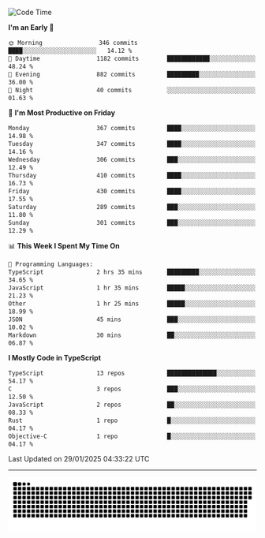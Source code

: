 <!--
<picture>
  <source
    srcset="https://github-readme-stats.vercel.app/api?username=kevinxft&show_icons=true&theme=dark"
    media="(prefers-color-scheme: dark)"
  />
  <source
    srcset="https://github-readme-stats.vercel.app/api?username=kevinxft&show_icons=true"
    media="(prefers-color-scheme: light), (prefers-color-scheme: no-preference)"
  />
  <img src="https://github-readme-stats.vercel.app/api?username=kevinxft&show_icons=true" />
</picture>
-->

<!--START_SECTION:waka-->
![Code Time](http://img.shields.io/badge/Code%20Time-3%2C056%20hrs%2036%20mins-blue)

**I'm an Early 🐤** 

```text
🌞 Morning                346 commits         ████░░░░░░░░░░░░░░░░░░░░░   14.12 % 
🌆 Daytime                1182 commits        ████████████░░░░░░░░░░░░░   48.24 % 
🌃 Evening                882 commits         █████████░░░░░░░░░░░░░░░░   36.00 % 
🌙 Night                  40 commits          ░░░░░░░░░░░░░░░░░░░░░░░░░   01.63 % 
```
📅 **I'm Most Productive on Friday** 

```text
Monday                   367 commits         ████░░░░░░░░░░░░░░░░░░░░░   14.98 % 
Tuesday                  347 commits         ████░░░░░░░░░░░░░░░░░░░░░   14.16 % 
Wednesday                306 commits         ███░░░░░░░░░░░░░░░░░░░░░░   12.49 % 
Thursday                 410 commits         ████░░░░░░░░░░░░░░░░░░░░░   16.73 % 
Friday                   430 commits         ████░░░░░░░░░░░░░░░░░░░░░   17.55 % 
Saturday                 289 commits         ███░░░░░░░░░░░░░░░░░░░░░░   11.80 % 
Sunday                   301 commits         ███░░░░░░░░░░░░░░░░░░░░░░   12.29 % 
```


📊 **This Week I Spent My Time On** 

```text
💬 Programming Languages: 
TypeScript               2 hrs 35 mins       █████████░░░░░░░░░░░░░░░░   34.65 % 
JavaScript               1 hr 35 mins        █████░░░░░░░░░░░░░░░░░░░░   21.23 % 
Other                    1 hr 25 mins        █████░░░░░░░░░░░░░░░░░░░░   18.99 % 
JSON                     45 mins             ███░░░░░░░░░░░░░░░░░░░░░░   10.02 % 
Markdown                 30 mins             ██░░░░░░░░░░░░░░░░░░░░░░░   06.87 % 
```

**I Mostly Code in TypeScript** 

```text
TypeScript               13 repos            ██████████████░░░░░░░░░░░   54.17 % 
C                        3 repos             ███░░░░░░░░░░░░░░░░░░░░░░   12.50 % 
JavaScript               2 repos             ██░░░░░░░░░░░░░░░░░░░░░░░   08.33 % 
Rust                     1 repo              █░░░░░░░░░░░░░░░░░░░░░░░░   04.17 % 
Objective-C              1 repo              █░░░░░░░░░░░░░░░░░░░░░░░░   04.17 % 
```




 Last Updated on 29/01/2025 04:33:22 UTC
<!--END_SECTION:waka-->

---

<picture>
  <source media="(prefers-color-scheme: dark)" srcset="https://raw.githubusercontent.com/kevinxft/kevinxft/output/github-contribution-grid-snake-dark.svg">
  <source media="(prefers-color-scheme: light)" srcset="https://raw.githubusercontent.com/kevinxft/kevinxft/output/github-contribution-grid-snake.svg">
  <img alt="github contribution grid snake animation" src="https://raw.githubusercontent.com/kevinxft/kevinxft/output/github-contribution-grid-snake.svg">
</picture>